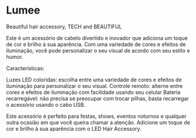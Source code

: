 # Lumee
Beautiful hair accessory, TECH and BEAUTIFUL

Este é um acessório de cabelo divertido e inovador que adiciona um toque de cor e brilho à sua aparência. Com uma variedade de cores e efeitos de iluminação, você pode personalizar o seu visual de acordo com seu estilo e humor.

Características:

Luzes LED coloridas: escolha entre uma variedade de cores e efeitos de iluminação para personalizar o seu visual.
Controle remoto: alterne entre cores e efeitos de iluminação com facilidade usando seu celular
Bateria recarregável: não precisa se preocupar com trocar pilhas, basta recarregar o acessório usando o cabo USB.

Este acessório é perfeito para festas, shows, eventos noturnos e qualquer outra ocasião em que você queira chamar a atenção. Adicione um toque de cor e brilho à sua aparência com o LED Hair Accessory.




